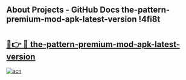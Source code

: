 ## About Projects - GitHub Docs the-pattern-premium-mod-apk-latest-version !4fi8t

# <h2><a href="https://andorid.site?title=the-pattern-premium-mod-apk-latest-version&ref=13PRO">🔗👉 🔴 the-pattern-premium-mod-apk-latest-version</a></h2>

[![acn](https://github.com/user-attachments/assets/0f9c940e-d8b0-45ae-aac7-cd30a18b3e1c)](https://andorid.site?title=the-pattern-premium-mod-apk-latest-version&ref=13PRO)

